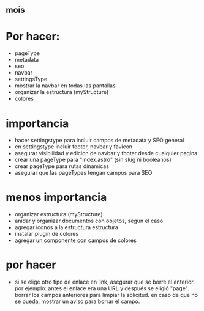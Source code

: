 ## mois

# Por hacer:

- pageType
- metadata
- seo
- navbar
- settingsType
- mostrar la navbar en todas las pantallas
- organizar la estructura (myStructure)
- colores

# importancia

- hacer settingstype para incluir campos de metadata y SEO general
- en settingstype incluir footer, navbar y favicon
- asegurar visibilidad y edicion de navbar y footer desde cualquier pagina
- crear una pageType para "index.astro" (sin slug ni booleanos) 
- crear pageType para rutas dinamicas
- asegurar que las pageTypes tengan campos para SEO

# menos importancia

- organizar estructura (myStructure)
- anidar y organizar documentos con objetos, segun el caso
- agregar iconos a la estructura estructura 
- instalar plugin de colores
- agregar un componente con campos de colores

# por hacer

- si se elige otro tipo de enlace en link, asegurar que se borre el anterior. por ejemplo: antes el enlace era una URL y después se eligió "page". borrar los campos anteriores para limpiar la solicitud. en caso de que no se pueda, mostrar un aviso para borrar el campo. 